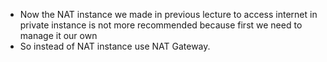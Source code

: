 - Now the NAT instance we made in previous lecture to access internet in private instance is not more recommended because first we need to manage it our own
- So instead of NAT instance use NAT Gateway. 